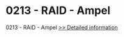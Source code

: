 # 0213 - RAID - Ampel
0213 - RAID - Ampel
[>> Detailed information](https://secure.shareit.com/shareit/product.html?productid=301015414&affiliateid=200057808)